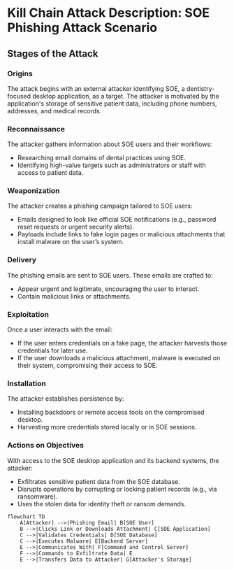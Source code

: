 # Kill Chain Attack Description: SOE Phishing Attack Scenario

## Stages of the Attack

### Origins
The attack begins with an external attacker identifying SOE, a dentistry-focused desktop application, as a target. The attacker is motivated by the application's storage of sensitive patient data, including phone numbers, addresses, and medical records.

### Reconnaissance
The attacker gathers information about SOE users and their workflows:
- Researching email domains of dental practices using SOE.
- Identifying high-value targets such as administrators or staff with access to patient data.

### Weaponization
The attacker creates a phishing campaign tailored to SOE users:
- Emails designed to look like official SOE notifications (e.g., password reset requests or urgent security alerts).
- Payloads include links to fake login pages or malicious attachments that install malware on the user’s system.

### Delivery
The phishing emails are sent to SOE users. These emails are crafted to:
- Appear urgent and legitimate, encouraging the user to interact.
- Contain malicious links or attachments.

### Exploitation
Once a user interacts with the email:
- If the user enters credentials on a fake page, the attacker harvests those credentials for later use.
- If the user downloads a malicious attachment, malware is executed on their system, compromising their access to SOE.

### Installation
The attacker establishes persistence by:
- Installing backdoors or remote access tools on the compromised desktop.
- Harvesting more credentials stored locally or in SOE sessions.

### Actions on Objectives
With access to the SOE desktop application and its backend systems, the attacker:
- Exfiltrates sensitive patient data from the SOE database.
- Disrupts operations by corrupting or locking patient records (e.g., via ransomware).
- Uses the stolen data for identity theft or ransom demands.

```mermaid
flowchart TD
    A[Attacker] -->|Phishing Email| B[SOE User]
    B -->|Clicks Link or Downloads Attachment| C[SOE Application]
    C -->|Validates Credentials| D[SOE Database]
    C -->|Executes Malware| E[Backend Server]
    E -->|Communicates With| F[Command and Control Server]
    F -->|Commands to Exfiltrate Data| E
    E -->|Transfers Data to Attacker| G[Attacker's Storage]